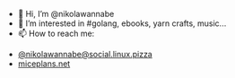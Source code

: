 - 👋 Hi, I’m @nikolawannabe
- 👀 I’m interested in #golang, ebooks, yarn crafts, music...
- 📫 How to reach me:

<ul>
  <li><a rel="me" href="https://social.linux.pizza/@nikolawannabe">@nikolawannabe@social.linux.pizza</a></li>
  <li><a href="http://miceplans.net">miceplans.net</a></li>
</ul>
 

<!---
nikolawannabe/nikolawannabe is a ✨ special ✨ repository because its `README.md` (this file) appears on your GitHub profile.
You can click the Preview link to take a look at your changes.
--->
